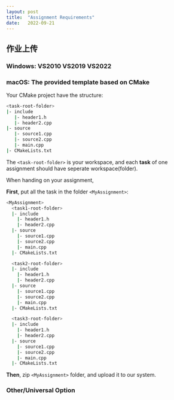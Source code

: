 ```yaml
---
layout: post
title:  "Assignment Requirements"
date:   2022-09-21
---
```


<!-- more -->

## 作业上传

### Windows: VS2010 VS2019 VS2022

<!-- TODO: Get some screenshot on my desktop -->

### macOS: The provided template based on CMake

Your CMake project have the structure:

```sh
<task-root-folder>
|- include
   |- header1.h
   |- header2.cpp
|- source
   |- source1.cpp
   |- source2.cpp
   |- main.cpp
|- CMakeLists.txt
```

The `<task-root-folder>` is your workspace, and each **task** of one assignment should have seperate workspace(folder).

When handing on your assignment, 

**First**, put all the task in the folder `<MyAssignment>`:

```sh
<MyAssignment>
  <task1-root-folder>
  |- include
    |- header1.h
    |- header2.cpp
  |- source
    |- source1.cpp
    |- source2.cpp
    |- main.cpp
  |- CMakeLists.txt

  <task2-root-folder>
  |- include
    |- header1.h
    |- header2.cpp
  |- source
    |- source1.cpp
    |- source2.cpp
    |- main.cpp
  |- CMakeLists.txt

  <task3-root-folder>
  |- include
    |- header1.h
    |- header2.cpp
  |- source
    |- source1.cpp
    |- source2.cpp
    |- main.cpp
  |- CMakeLists.txt
```

**Then**, zip `<MyAssignment>` folder, and upload it to our system.

### Other/Universal Option




